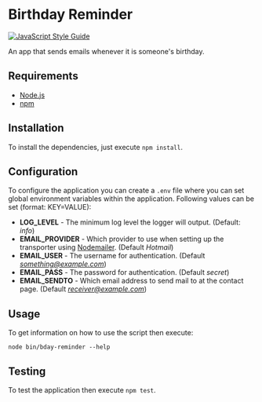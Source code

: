 # Birthday Reminder

[![JavaScript Style Guide](https://img.shields.io/badge/code_style-standard-brightgreen.svg)](https://standardjs.com)

An app that sends emails whenever it is someone's birthday.

## Requirements
- [Node.js](https://nodejs.org)
- [npm](https://www.npmjs.com/)

## Installation
To install the dependencies, just execute `npm install`.

## Configuration
To configure the application you can create a `.env` file
where you can set global environment variables within the application.
Following values can be set (format: KEY=VALUE):

- **LOG_LEVEL** - The minimum log level the logger will output. (Default: *info*)
- **EMAIL_PROVIDER** - Which provider to use when setting up the transporter using [Nodemailer](https://nodemailer.com/smtp/well-known/). (Default *Hotmail*)
- **EMAIL_USER** - The username for authentication. (Default *something@example.com*)
- **EMAIL_PASS** - The password for authentication. (Default *secret*)
- **EMAIL_SENDTO** - Which email address to send mail to at the contact page. (Default *receiver@example.com*)

## Usage
To get information on how to use the script then execute:
```
node bin/bday-reminder --help
```

## Testing
To test the application then execute `npm test`.

